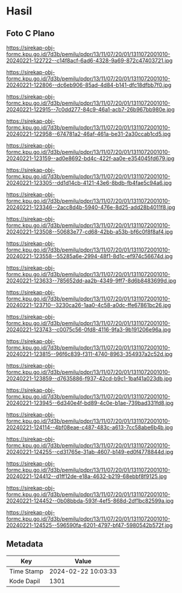 # Hasil

## Foto C Plano

https://sirekap-obj-formc.kpu.go.id/7d3b/pemilu/pdpr/13/11/07/20/01/1311072001010-20240221-122722--c14f8acf-6ad6-4328-9a69-872c47403721.jpg

https://sirekap-obj-formc.kpu.go.id/7d3b/pemilu/pdpr/13/11/07/20/01/1311072001010-20240221-122806--dc6eb906-85ad-4d84-b141-dfc18dfbb7f0.jpg

https://sirekap-obj-formc.kpu.go.id/7d3b/pemilu/pdpr/13/11/07/20/01/1311072001010-20240221-122915--7c0dd277-84c9-46a1-acb7-26b967bb980e.jpg

https://sirekap-obj-formc.kpu.go.id/7d3b/pemilu/pdpr/13/11/07/20/01/1311072001010-20240221-122958--674781a2-46af-461a-be31-2a30ccab1cd5.jpg

https://sirekap-obj-formc.kpu.go.id/7d3b/pemilu/pdpr/13/11/07/20/01/1311072001010-20240221-123159--ad0e8692-bd4c-422f-aa0e-e354045fd679.jpg

https://sirekap-obj-formc.kpu.go.id/7d3b/pemilu/pdpr/13/11/07/20/01/1311072001010-20240221-123305--dd1d14cb-4121-43e6-8bdb-fb4fae5c94a6.jpg

https://sirekap-obj-formc.kpu.go.id/7d3b/pemilu/pdpr/13/11/07/20/01/1311072001010-20240221-123346--2acc8d4b-5940-476e-8d25-add28b4011f8.jpg

https://sirekap-obj-formc.kpu.go.id/7d3b/pemilu/pdpr/13/11/07/20/01/1311072001010-20240221-123508--50683e77-cd68-42bb-a53b-bf6c0f8f8af4.jpg

https://sirekap-obj-formc.kpu.go.id/7d3b/pemilu/pdpr/13/11/07/20/01/1311072001010-20240221-123558--55285a6e-2994-48f1-8d1c-ef974c56674d.jpg

https://sirekap-obj-formc.kpu.go.id/7d3b/pemilu/pdpr/13/11/07/20/01/1311072001010-20240221-123633--785652dd-aa2b-4349-9ff7-8d6b8483699d.jpg

https://sirekap-obj-formc.kpu.go.id/7d3b/pemilu/pdpr/13/11/07/20/01/1311072001010-20240221-123710--3230ca26-1aa0-4c58-a0dc-ffe67861bc26.jpg

https://sirekap-obj-formc.kpu.go.id/7d3b/pemilu/pdpr/13/11/07/20/01/1311072001010-20240221-123743--c0075c56-0fd8-4116-9fa3-9b191206e96a.jpg

https://sirekap-obj-formc.kpu.go.id/7d3b/pemilu/pdpr/13/11/07/20/01/1311072001010-20240221-123815--96f6c839-f311-4740-8963-354937a2c52d.jpg

https://sirekap-obj-formc.kpu.go.id/7d3b/pemilu/pdpr/13/11/07/20/01/1311072001010-20240221-123859--d7635886-f937-42cd-b9c1-1baf41a023db.jpg

https://sirekap-obj-formc.kpu.go.id/7d3b/pemilu/pdpr/13/11/07/20/01/1311072001010-20240221-123945--6d340e4f-bd89-4c0e-b1ae-739bad331fd8.jpg

https://sirekap-obj-formc.kpu.go.id/7d3b/pemilu/pdpr/13/11/07/20/01/1311072001010-20240221-124114--4bf08eae-c487-483c-a613-7cc58abe6b4b.jpg

https://sirekap-obj-formc.kpu.go.id/7d3b/pemilu/pdpr/13/11/07/20/01/1311072001010-20240221-124255--cd31765e-31ab-4607-b149-ed0f4778844d.jpg

https://sirekap-obj-formc.kpu.go.id/7d3b/pemilu/pdpr/13/11/07/20/01/1311072001010-20240221-124412--d1ff12de-e18a-4632-b219-68ebbf8f9125.jpg

https://sirekap-obj-formc.kpu.go.id/7d3b/pemilu/pdpr/13/11/07/20/01/1311072001010-20240221-124452--0b08bbda-593f-4ef5-868d-2df1bc82599a.jpg

https://sirekap-obj-formc.kpu.go.id/7d3b/pemilu/pdpr/13/11/07/20/01/1311072001010-20240221-124525--596590fa-6201-4797-bf47-5980542b572f.jpg


## Metadata

| Key        | Value               |
| ---------- | ------------------- |
| Time Stamp | 2024-02-22 10:03:33 |
| Kode Dapil | 1301                |



